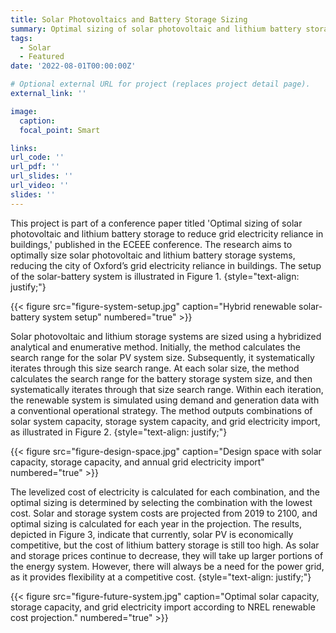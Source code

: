 ```yaml
---
title: Solar Photovoltaics and Battery Storage Sizing
summary: Optimal sizing of solar photovoltaic and lithium battery storage to reduce grid electricity reliance in buildings.
tags:
  - Solar
  - Featured
date: '2022-08-01T00:00:00Z'

# Optional external URL for project (replaces project detail page).
external_link: ''

image:
  caption: 
  focal_point: Smart

links:
url_code: ''
url_pdf: ''
url_slides: ''
url_video: ''
slides: ''
---
```

This project is part of a conference paper titled 'Optimal sizing of solar photovoltaic and lithium battery storage to reduce grid electricity reliance in buildings,' published in the ECEEE conference. The research aims to optimally size solar photovoltaic and lithium battery storage systems, reducing the city of Oxford’s grid electricity reliance in buildings. The setup of the solar-battery system is illustrated in Figure 1.
{style="text-align: justify;"}

{{< figure src="figure-system-setup.jpg" caption="Hybrid renewable solar-battery system setup" numbered="true" >}}

Solar photovoltaic and lithium storage systems are sized using a hybridized analytical and enumerative method. Initially, the method calculates the search range for the solar PV system size. Subsequently, it systematically iterates through this size search range. At each solar size, the method calculates the search range for the battery storage system size, and then systematically iterates through that size search range. Within each iteration, the renewable system is simulated using demand and generation data with a conventional operational strategy. The method outputs combinations of solar system capacity, storage system capacity, and grid electricity import, as illustrated in Figure 2.
{style="text-align: justify;"}

{{< figure src="figure-design-space.jpg" caption="Design space with solar capacity, storage capacity, and annual grid electricity import" numbered="true" >}}

The levelized cost of electricity is calculated for each combination, and the optimal sizing is determined by selecting the combination with the lowest cost. Solar and storage system costs are projected from 2019 to 2100, and optimal sizing is calculated for each year in the projection. The results, depicted in Figure 3, indicate that currently, solar PV is economically competitive, but the cost of lithium battery storage is still too high. As solar and storage prices continue to decrease, they will take up larger portions of the energy system. However, there will always be a need for the power grid, as it provides flexibility at a competitive cost.
{style="text-align: justify;"}

{{< figure src="figure-future-system.jpg" caption="Optimal solar capacity, storage capacity, and grid electricity import according to NREL renewable cost projection." numbered="true" >}}
